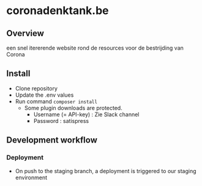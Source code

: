 # coronadenktank.be

## Overview

een snel itererende website rond de resources voor de bestrijding van Corona

## Install

* Clone repository
* Update the .env values
* Run command `composer install`
  * Some plugin downloads are protected.
    * Username (= API-key) : Zie Slack channel
    * Password : satispress 

## Development workflow
### Deployment
- On push to the staging branch, a deployment is triggered to our staging environment 
